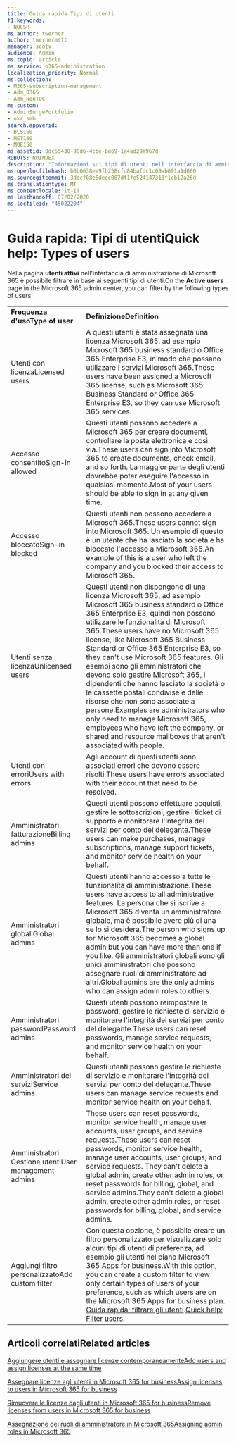 ```yaml
---
title: Guida rapida Tipi di utenti
f1.keywords:
- NOCSH
ms.author: twerner
author: twernermsft
manager: scotv
audience: Admin
ms.topic: article
ms.service: o365-administration
localization_priority: Normal
ms.collection:
- M365-subscription-management
- Adm_O365
- Adm_NonTOC
ms.custom:
- AdminSurgePortfolio
- okr_smb
search.appverid:
- BCS160
- MET150
- MOE150
ms.assetid: 0dc55430-98d6-4cbe-ba69-1a4ad29a967d
ROBOTS: NOINDEX
description: "Informazioni sui tipi di utenti nell'interfaccia di amministrazione. "
ms.openlocfilehash: b0b0638ee9fb258cfd84bafdc1c09ab691a1d060
ms.sourcegitcommit: 3ddcf08e8deec087df1fe524147313f1cb12a26d
ms.translationtype: MT
ms.contentlocale: it-IT
ms.lasthandoff: 07/02/2020
ms.locfileid: "45022204"
---
```

# <a name="quick-help-types-of-users"></a><span data-ttu-id="9e35b-103">Guida rapida: Tipi di utenti</span><span class="sxs-lookup"><span data-stu-id="9e35b-103">Quick help: Types of users</span></span>

<span data-ttu-id="9e35b-104">Nella pagina **utenti attivi** nell'interfaccia di amministrazione di Microsoft 365 è possibile filtrare in base ai seguenti tipi di utenti.</span><span class="sxs-lookup"><span data-stu-id="9e35b-104">On the **Active users** page in the Microsoft 365 admin center, you can filter by the following types of users.</span></span> 
  
|||
|:-----|:-----|
|<span data-ttu-id="9e35b-105">**Frequenza d'uso**</span><span class="sxs-lookup"><span data-stu-id="9e35b-105">**Type of user**</span></span> <br/> |<span data-ttu-id="9e35b-106">**Definizione**</span><span class="sxs-lookup"><span data-stu-id="9e35b-106">**Definition**</span></span> <br/> |
|<span data-ttu-id="9e35b-107">Utenti con licenza</span><span class="sxs-lookup"><span data-stu-id="9e35b-107">Licensed users</span></span>  <br/> |<span data-ttu-id="9e35b-108">A questi utenti è stata assegnata una licenza Microsoft 365, ad esempio Microsoft 365 business standard o Office 365 Enterprise E3, in modo che possano utilizzare i servizi Microsoft 365.</span><span class="sxs-lookup"><span data-stu-id="9e35b-108">These users have been assigned a Microsoft 365 license, such as Microsoft 365 Business Standard or Office 365 Enterprise E3, so they can use Microsoft 365 services.</span></span>  <br/> |
|<span data-ttu-id="9e35b-109">Accesso consentito</span><span class="sxs-lookup"><span data-stu-id="9e35b-109">Sign-in allowed</span></span>  <br/> |<span data-ttu-id="9e35b-110">Questi utenti possono accedere a Microsoft 365 per creare documenti, controllare la posta elettronica e così via.</span><span class="sxs-lookup"><span data-stu-id="9e35b-110">These users can sign into Microsoft 365 to create documents, check email, and so forth.</span></span> <span data-ttu-id="9e35b-111">La maggior parte degli utenti dovrebbe poter eseguire l'accesso in qualsiasi momento.</span><span class="sxs-lookup"><span data-stu-id="9e35b-111">Most of your users should be able to sign in at any given time.</span></span>  <br/> |
|<span data-ttu-id="9e35b-112">Accesso bloccato</span><span class="sxs-lookup"><span data-stu-id="9e35b-112">Sign-in blocked</span></span>  <br/> |<span data-ttu-id="9e35b-113">Questi utenti non possono accedere a Microsoft 365.</span><span class="sxs-lookup"><span data-stu-id="9e35b-113">These users cannot sign into Microsoft 365.</span></span> <span data-ttu-id="9e35b-114">Un esempio di questo è un utente che ha lasciato la società e ha bloccato l'accesso a Microsoft 365.</span><span class="sxs-lookup"><span data-stu-id="9e35b-114">An example of this is a user who left the company and you blocked their access to Microsoft 365.</span></span>  <br/> |
|<span data-ttu-id="9e35b-115">Utenti senza licenza</span><span class="sxs-lookup"><span data-stu-id="9e35b-115">Unlicensed users</span></span>  <br/> |<span data-ttu-id="9e35b-116">Questi utenti non dispongono di una licenza Microsoft 365, ad esempio Microsoft 365 business standard o Office 365 Enterprise E3, quindi non possono utilizzare le funzionalità di Microsoft 365.</span><span class="sxs-lookup"><span data-stu-id="9e35b-116">These users have no Microsoft 365 license, like Microsoft 365 Business Standard or Office 365 Enterprise E3, so they can't use Microsoft 365 features.</span></span> <span data-ttu-id="9e35b-117">Gli esempi sono gli amministratori che devono solo gestire Microsoft 365, i dipendenti che hanno lasciato la società o le cassette postali condivise e delle risorse che non sono associate a persone.</span><span class="sxs-lookup"><span data-stu-id="9e35b-117">Examples are administrators who only need to manage Microsoft 365, employees who have left the company, or shared and resource mailboxes that aren't associated with people.</span></span>  <br/> |
|<span data-ttu-id="9e35b-118">Utenti con errori</span><span class="sxs-lookup"><span data-stu-id="9e35b-118">Users with errors</span></span>  <br/> |<span data-ttu-id="9e35b-119">Agli account di questi utenti sono associati errori che devono essere risolti.</span><span class="sxs-lookup"><span data-stu-id="9e35b-119">These users have errors associated with their account that need to be resolved.</span></span>  <br/> |
|<span data-ttu-id="9e35b-120">Amministratori fatturazione</span><span class="sxs-lookup"><span data-stu-id="9e35b-120">Billing admins</span></span>  <br/> |<span data-ttu-id="9e35b-121">Questi utenti possono effettuare acquisti, gestire le sottoscrizioni, gestire i ticket di supporto e monitorare l'integrità dei servizi per conto del delegante.</span><span class="sxs-lookup"><span data-stu-id="9e35b-121">These users can make purchases, manage subscriptions, manage support tickets, and monitor service health on your behalf.</span></span>  <br/> |
|<span data-ttu-id="9e35b-122">Amministratori globali</span><span class="sxs-lookup"><span data-stu-id="9e35b-122">Global admins</span></span>  <br/> |<span data-ttu-id="9e35b-123">Questi utenti hanno accesso a tutte le funzionalità di amministrazione.</span><span class="sxs-lookup"><span data-stu-id="9e35b-123">These users have access to all administrative features.</span></span> <span data-ttu-id="9e35b-124">La persona che si iscrive a Microsoft 365 diventa un amministratore globale, ma è possibile avere più di una se lo si desidera.</span><span class="sxs-lookup"><span data-stu-id="9e35b-124">The person who signs up for Microsoft 365 becomes a global admin but you can have more than one if you like.</span></span> <span data-ttu-id="9e35b-125">Gli amministratori globali sono gli unici amministratori che possono assegnare ruoli di amministratore ad altri.</span><span class="sxs-lookup"><span data-stu-id="9e35b-125">Global admins are the only admins who can assign admin roles to others.</span></span>  <br/> |
|<span data-ttu-id="9e35b-126">Amministratori password</span><span class="sxs-lookup"><span data-stu-id="9e35b-126">Password admins</span></span>  <br/> |<span data-ttu-id="9e35b-127">Questi utenti possono reimpostare le password, gestire le richieste di servizio e monitorare l'integrità dei servizi per conto del delegante.</span><span class="sxs-lookup"><span data-stu-id="9e35b-127">These users can reset passwords, manage service requests, and monitor service health on your behalf.</span></span>  <br/> |
|<span data-ttu-id="9e35b-128">Amministratori dei servizi</span><span class="sxs-lookup"><span data-stu-id="9e35b-128">Service admins</span></span>  <br/> |<span data-ttu-id="9e35b-129">Questi utenti possono gestire le richieste di servizio e monitorare l'integrità dei servizi per conto del delegante.</span><span class="sxs-lookup"><span data-stu-id="9e35b-129">These users can manage service requests and monitor service health on your behalf.</span></span>  <br/> |
|<span data-ttu-id="9e35b-130">Amministratori Gestione utenti</span><span class="sxs-lookup"><span data-stu-id="9e35b-130">User management admins</span></span>  <br/> |<span data-ttu-id="9e35b-131">These users can reset passwords, monitor service health, manage user accounts, user groups, and service requests.</span><span class="sxs-lookup"><span data-stu-id="9e35b-131">These users can reset passwords, monitor service health, manage user accounts, user groups, and service requests.</span></span> <span data-ttu-id="9e35b-132">They can't delete a global admin, create other admin roles, or reset passwords for billing, global, and service admins.</span><span class="sxs-lookup"><span data-stu-id="9e35b-132">They can't delete a global admin, create other admin roles, or reset passwords for billing, global, and service admins.</span></span>  <br/> |
|<span data-ttu-id="9e35b-133">Aggiungi filtro personalizzato</span><span class="sxs-lookup"><span data-stu-id="9e35b-133">Add custom filter</span></span>  <br/> |<span data-ttu-id="9e35b-134">Con questa opzione, è possibile creare un filtro personalizzato per visualizzare solo alcuni tipi di utenti di preferenza, ad esempio gli utenti nel piano Microsoft 365 Apps for business.</span><span class="sxs-lookup"><span data-stu-id="9e35b-134">With this option, you can create a custom filter to view only certain types of users of your preference, such as which users are on the Microsoft 365 Apps for business plan.</span></span> <span data-ttu-id="9e35b-135">[Guida rapida: filtrare gli utenti](https://docs.microsoft.com/microsoft-365/admin/add-users/create-edit-or-delete-a-custom-user-view).</span><span class="sxs-lookup"><span data-stu-id="9e35b-135">[Quick help: Filter users](https://docs.microsoft.com/microsoft-365/admin/add-users/create-edit-or-delete-a-custom-user-view).</span></span>  <br/> |
   
## <a name="related-articles"></a><span data-ttu-id="9e35b-136">Articoli correlati</span><span class="sxs-lookup"><span data-stu-id="9e35b-136">Related articles</span></span>

[<span data-ttu-id="9e35b-137">Aggiungere utenti e assegnare licenze contemporaneamente</span><span class="sxs-lookup"><span data-stu-id="9e35b-137">Add users and assign licenses at the same time</span></span>](../add-users/add-users.md)
    
[<span data-ttu-id="9e35b-138">Assegnare licenze agli utenti in Microsoft 365 for business</span><span class="sxs-lookup"><span data-stu-id="9e35b-138">Assign licenses to users in Microsoft 365 for business</span></span>](../manage/assign-licenses-to-users.md)
    
[<span data-ttu-id="9e35b-139">Rimuovere le licenze dagli utenti in Microsoft 365 for business</span><span class="sxs-lookup"><span data-stu-id="9e35b-139">Remove licenses from users in Microsoft 365 for business</span></span>](../manage/remove-licenses-from-users.md)
    
[<span data-ttu-id="9e35b-140">Assegnazione dei ruoli di amministratore in Microsoft 365</span><span class="sxs-lookup"><span data-stu-id="9e35b-140">Assigning admin roles in Microsoft 365</span></span>](../add-users/assign-admin-roles.md)
    

